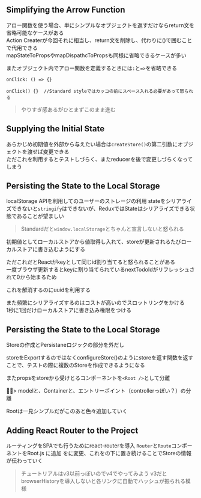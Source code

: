 ## Simplifying the Arrow Function

アロー関数を使う場合、単にシンプルなオブジェクトを返すだけならreturn文を省略可能なケースがある  
Action Createrが今回それに相当し、return文を削除し、代わりに()で囲むことで代用できる  
mapStateToPropsやmapDispathcToPropsも同様に省略できるケースが多い  

またオブジェクト内でアロー関数を定義するときには`:`と`=>`を省略できる

```
onClick: () => {}

onClick() {}  //Standard styleではカッコの前にスペース入れる必要があって怒られる
```

> やりすぎ感あるがひとまずこのまま進む

## Supplying the Initial State
あらかじめ初期値を外部から与えたい場合は`createStore()`の第二引数にオブジェクトを渡せば変更できる  
ただこれを利用するとテストしづらく、またreducerを後で変更しづらくなってしまう  

## Persisting the State to the Local Storage
localStorage APIを利用してのユーザーのストレージの利用
stateをシリアライズできないと`stringify`はできないが、ReduxではStateはシリアライズできる状態であることが望ましい
> Standardだと`window.localStorage`とちゃんと宣言しないと怒られる

初期値としてローカルストアから値取得し入れて、storeが更新されるたびローカルストアに書き込むようにする

ただこれだとReactがkeyとして同じid割り当てると怒られることがある  
一度ブラウザ更新するとkeyに割り当てられているnextTodoIdがリフレッシュされて0から始まるため

これを解消するのにuuidを利用する

また頻繁にシリアライズするのはコストが高いのでスロットリングをかける  
1秒に1回だけローカルストアに書き込み権限をつける

## Persisting the State to the Local Storage
Storeの作成とPersistaneロジックの部分を外だし

storeをExportするのではなくconfigureStore()のようにstoreを返す関数を返すことで、テストの際に複数のStoreを作成できるようになる

またpropsをstoreから受けとるコンポーネントを`<Root />`として分離

> modelと、Containerと、エントリーポイント（controllerっぽい？）の分離

Rootは一見シンプルだがこのあと色々追加していく


## Adding React Router to the Project
ルーティングをSPAでも行うためにreact-routerを導入
`Router`と`Route`コンポーネントをRoot.js に追加
<App />を<Router />に変更、これを<Provider />の下に置き続けることでStoreの情報が伝わっていく
> チュートリアルはv3以前っぽいのでv4でやってみよう
> v3だとbrowserHistoryを導入しないと各リンクに自動でハッシュが振られる模様